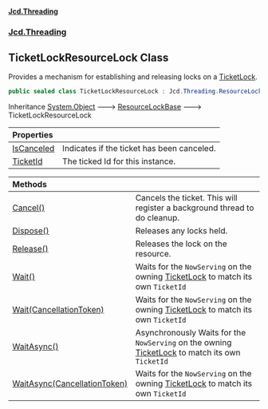 #### [Jcd.Threading](index.md 'index')
### [Jcd.Threading](Jcd.Threading.md 'Jcd.Threading')

## TicketLockResourceLock Class

Provides a mechanism for establishing and releasing locks on a [TicketLock](TicketLock.md 'Jcd.Threading.TicketLock').

```csharp
public sealed class TicketLockResourceLock : Jcd.Threading.ResourceLockBase
```

Inheritance [System.Object](https://docs.microsoft.com/en-us/dotnet/api/System.Object 'System.Object') &#129106; [ResourceLockBase](ResourceLockBase.md 'Jcd.Threading.ResourceLockBase') &#129106; TicketLockResourceLock

| Properties | |
| :--- | :--- |
| [IsCanceled](TicketLockResourceLock.IsCanceled.md 'Jcd.Threading.TicketLockResourceLock.IsCanceled') | Indicates if the ticket has been canceled. |
| [TicketId](TicketLockResourceLock.TicketId.md 'Jcd.Threading.TicketLockResourceLock.TicketId') | The ticked Id for this instance. |

| Methods | |
| :--- | :--- |
| [Cancel()](TicketLockResourceLock.Cancel().md 'Jcd.Threading.TicketLockResourceLock.Cancel()') | Cancels the ticket. This will register a background thread to do cleanup. |
| [Dispose()](TicketLockResourceLock.Dispose().md 'Jcd.Threading.TicketLockResourceLock.Dispose()') | Releases any locks held. |
| [Release()](TicketLockResourceLock.Release().md 'Jcd.Threading.TicketLockResourceLock.Release()') | Releases the lock on the resource. |
| [Wait()](TicketLockResourceLock.Wait().md 'Jcd.Threading.TicketLockResourceLock.Wait()') | Waits for the `NowServing` on the owning [TicketLock](TicketLock.md 'Jcd.Threading.TicketLock') to match its own `TicketId` |
| [Wait(CancellationToken)](TicketLockResourceLock.Wait./qMcaGwC9YX4SwrhBu7HUg.md 'Jcd.Threading.TicketLockResourceLock.Wait(System.Threading.CancellationToken)') | Waits for the `NowServing` on the owning [TicketLock](TicketLock.md 'Jcd.Threading.TicketLock') to match its own `TicketId` |
| [WaitAsync()](TicketLockResourceLock.WaitAsync().md 'Jcd.Threading.TicketLockResourceLock.WaitAsync()') | Asynchronously Waits for the `NowServing` on the owning [TicketLock](TicketLock.md 'Jcd.Threading.TicketLock') to match its own `TicketId` |
| [WaitAsync(CancellationToken)](TicketLockResourceLock.WaitAsync.humuPsrlUp667NFsyn7PIw.md 'Jcd.Threading.TicketLockResourceLock.WaitAsync(System.Threading.CancellationToken)') | Waits for the `NowServing` on the owning [TicketLock](TicketLock.md 'Jcd.Threading.TicketLock') to match its own `TicketId` |
